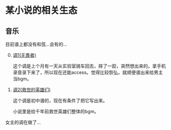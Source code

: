某小说的相关生态
========================


音乐
----------------

目前谱上都没有和弦...会有的...

0. [调1(无畏者)](https://github.com/thautwarm/arlas-and-cure/blob/master/music/%E8%B0%83%E4%B8%80(%E8%89%BE%E5%B0%94%E6%8B%89%E6%96%AF-%E7%BD%97%E8%B5%9B%E5%B0%94).mp3)

   这个调是上个月有一天从实验室骑车回去，摔了一跤，突然想出来的。拿手机录音录下来了，所以现在还能access。觉得比较恢弘，就顺便谱出来给男主当bgm。

1. [调2(救世的英雄们)](https://github.com/thautwarm/arlas-and-cure/blob/master/music/%E8%B0%83%E4%BA%8C(%E6%95%91%E4%B8%96%E7%9A%84%E8%8B%B1%E9%9B%84%E4%BB%AC).mp3)
   
   这个调是初中谱的，现在有条件了把它写出来。

   小说里是给千年前救世英雄们整体的bgm。


女主的调在做了...
   